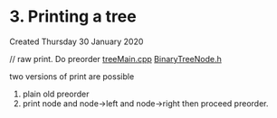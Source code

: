 # 3. Printing a tree
Created Thursday 30 January 2020

// raw print. Do preorder
[treeMain.cpp](./3._Printing_a_tree/treeMain.cpp)
[BinaryTreeNode.h](./3._Printing_a_tree/BinaryTreeNode.h)

two versions of print are possible

1. plain old preorder
2. print node and node->left and node->right then proceed preorder.


